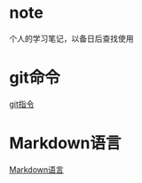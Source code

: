 # note
个人的学习笔记，以备日后查找使用
# git命令
[git指令](https://github.com/heroszcy/note/blob/master/git%E5%91%BD%E4%BB%A4.md)
# Markdown语言
[Markdown语言](https://github.com/heroszcy/note/blob/master/Markdown%E8%AF%AD%E8%A8%80.md)
